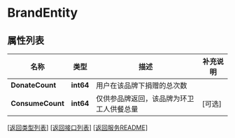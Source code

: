 # BrandEntity

## 属性列表

名称 | 类型 | 描述 | 补充说明
------------ | ------------- | ------------- | -------------
**DonateCount** | **int64** | 用户在该品牌下捐赠的总次数 | 
**ConsumeCount** | **int64** | 仅供参品牌返回，该品牌为环卫工人供餐总量 | [可选] 

[\[返回类型列表\]](README.md#类型列表)
[\[返回接口列表\]](README.md#接口列表)
[\[返回服务README\]](README.md)


